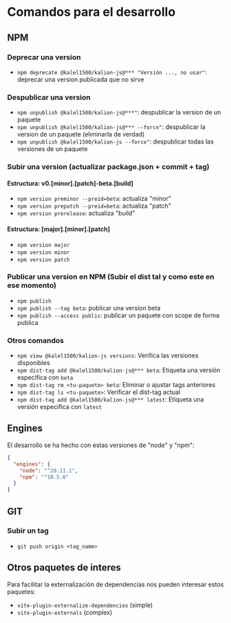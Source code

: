 # Comandos para el desarrollo

## NPM

### Deprecar una version

* `npm deprecate @kalel1500/kalion-js@*** "Versión ..., no usar"`: deprecar una version publicada que no sirve

### Despublicar una version

* `npm unpublish @kalel1500/kalion-js@***"`: despublicar la version de un paquete
* `npm unpublish @kalel1500/kalion-js@*** --force"`: despublicar la version de un paquete (eliminarla de verdad)
* `npm unpublish @kalel1500/kalion-js --force"`: despublicar todas las versiones de un paquete

### Subir una version (actualizar package.json + commit + tag)

#### Estructura: v0.[minor].[patch]-beta.[build]

* `npm version preminor --preid=beta`: actualiza "minor"
* `npm version prepatch --preid=beta`: actualiza "patch"
* `npm version prerelease`: actualiza "build"

#### Estructura: [major].[minor].[patch]

* `npm version major`
* `npm version minor`
* `npm version patch`

### Publicar una version en NPM (Subir el dist tal y como este en ese momento)

* `npm publish`
* `npm publish --tag beta`: publicar una version beta
* `npm publish --access public`: publicar un paquete con scope de forma publica

### Otros comandos

* `npm view @kalel1500/kalion-js versions`: Verifica las versiones disponibles
* `npm dist-tag add @kalel1500/kalion-js@*** beta`: Etiqueta una versión específica con `beta`
* `npm dist-tag rm <tu-paquete> beta`: Eliminar o ajustar tags anteriores
* `npm dist-tag ls <tu-paquete>`: Verificar el dist-tag actual
* `npm dist-tag add @kalel1500/kalion-js@*** latest`: Etiqueta una versión específica con `latest`

## Engines

El desarrollo se ha hecho con estas versiones de "node" y "npm":

```json
{
  "engines": {
    "node": "^20.11.1",
    "npm": "^10.5.0"
  }
}
```

## GIT

### Subir un tag

* `git push origin <tag_name>`

## Otros paquetes de interes

Para facilitar la externalización de dependencias nos pueden interesar estos paquetes:

* `vite-plugin-externalize-dependencies` (simple)
* `vite-plugin-externals` (complex)
